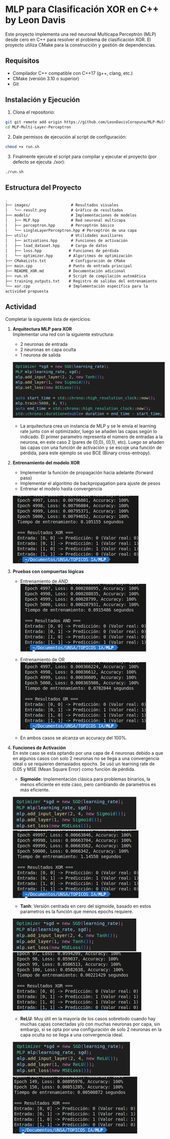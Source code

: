 # MLP para Clasificación XOR en C++ by Leon Davis

Este proyecto implementa una red neuronal Multicapa Perceptrón (MLP) desde cero en C++ para resolver el problema de clasificación XOR. El proyecto utiliza CMake para la construcción y gestión de dependencias.

## Requisitos
- Compilador C++ compatible con C++17 (g++, clang, etc.)
- CMake (versión 3.10 o superior)
- Git

## Instalación y Ejecución

1. Clona el repositorio:
```bash
git git remote add origin https://github.com/LeonDavisCoropuna/MLP-Multi-Layer-Perceptron.git
cd MLP-Multi-Layer-Perceptron
```

2. Dale permisos de ejecución al script de configuración:
```bash
chmod +x run.sh
```

3. Finalmente ejecute el script para compilar y ejecutar el proyecto (por defecto se ejecuta ./xor):
```bash
./run.sh
```


## Estructura del Proyecto
```
.
├── images/                  # Resultados visuales
│   └── result.png           # Gráfico de resultados
├── models/                  # Implementaciones de modelos
│   ├── MLP.hpp              # Red neuronal multicapa
│   ├── perceptron.hpp       # Perceptrón básico
│   └── singleLayerPerceptron.hpp # Perceptrón de una capa
├── utils/                   # Utilidades auxiliares
│   ├── activations.hpp      # Funciones de activación
│   ├── load_dataset.hpp     # Carga de datos
│   ├── loss.hpp            # Funciones de pérdida
│   └── optimizer.hpp       # Algoritmos de optimización
├── CMakeLists.txt           # Configuración de CMake
├── main.cpp                # Punto de entrada principal
├── README_XOR.md           # Documentación adicional
├── run.sh                  # Script de compilación automática
├── training_outputs.txt    # Registro de salidas del entrenamiento
└── xor.cpp                 # Implementación específica para la actividad propuesta
```

## Actividad

Completar la siguiente lista de ejercicios:

1. **Arquitectura MLP para XOR**  
   Implementar una red con la siguiente estructura:  
   - 2 neuronas de entrada
   - 2 neuronas en capa oculta
   - 1 neurona de salida
   
   ![Arquitectura MLP](images/xor_tanh_sigmoid.png)  

   - La arquitectura crea un instancia de MLP y se le envía el learning rate junto con el optimizador, luego se añaden las capas según lo indicado. El primer parametro representa el número de entradas a la neurona, en este caso 2 (pares de {0,0}, {0,1}, etc). Luego se añaden las capas con una función de activación y se escoje una función de pérdida, para este ejemplo se uso BCE (Binary cross-entropy).

2. **Entrenamiento del modelo XOR**  
   - Implementar la función de propagación hacia adelante (forward pass)
   - Implementar el algoritmo de backpropagation para ajuste de pesos
   - Entrenar el modelo hasta convergencia
   
   ![Arquitectura MLP](images/xor_tanh_sigmoid_console.png)  

3. **Pruebas con compuertas lógicas**  
   - Entrenamiento de AND
    ![Arquitectura MLP](images/and_tanh_sigmoid_console.png)  
   - Entrenamiento de OR
    ![Arquitectura MLP](images/or_tanh_sigmoid_console.png)  

   - En ambos casos se alcanza un accuracy del 100%.
4. **Funciones de Activación**  
   En este caso se esta optando por una capa de 4 neuronas debido a que en algunos casos con solo 2 neuronas no se llega a una convergencia ideal o se requieren demasiados epochs. Se usó un learning rate de 0.05 y MSE (Mean Square Error) como función de pérdida.
   - **Sigmoide**: Implementación clásica para problemas binarios, la menos eficiente en este caso, pero cambiando de parametros es más eficiente.

   ![Comparación Activaciones](images/xor_sigmoid_sigmoid.png)  
   ![Comparación Activaciones](images/xor_sigmoid_sigmoid_console.png)  

   - **Tanh**: Versión centrada en cero del sigmoide, basado en estos parametros es la función que menos epochs requiere.

   ![Comparación Activaciones](images/xor_tanh_tanh.png)  
   ![Comparación Activaciones](images/xor_tanh_tanh_console.png)  

   - **ReLU**: Muy útil en la mayoría de los casos sobretodo cuando hay muchas capas conectadas y/o con muchas neuronas por capa, sin embargo, si se opta por una configuración de solo 2 neuronas en la capa oculta no se llega a una convergencia ideal.
   
   ![Comparación Activaciones](images/xor_relu_relu.png)  
   ![Comparación Activaciones](images/xor_relu_relu_console.png)  
